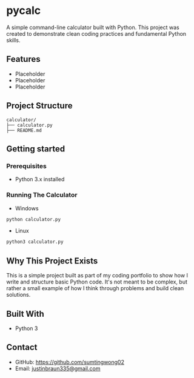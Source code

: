 
# pycalc

A simple command-line calculator built with Python. This project was created to demonstrate clean coding practices and fundamental Python skills.

## Features

- Placeholder
- Placeholder
- Placeholder

## Project Structure
```
calculator/
├── calculator.py
├── README.md
```

## Getting started

### Prerequisites

- Python 3.x installed

### Running The Calculator

- Windows
```cmd
python calculator.py
```

- Linux
```bash
python3 calculator.py
```

## Why This Project Exists

This is a simple project built as part of my coding portfolio to show how I write and structure basic Python code. It's not meant to be complex, but rather a small example of how I think through problems and build clean solutions.

## Built With

- Python 3

## Contact

- GitHub: https://github.com/sumtingwong02
- Email: justinbraun335@gmail.com
